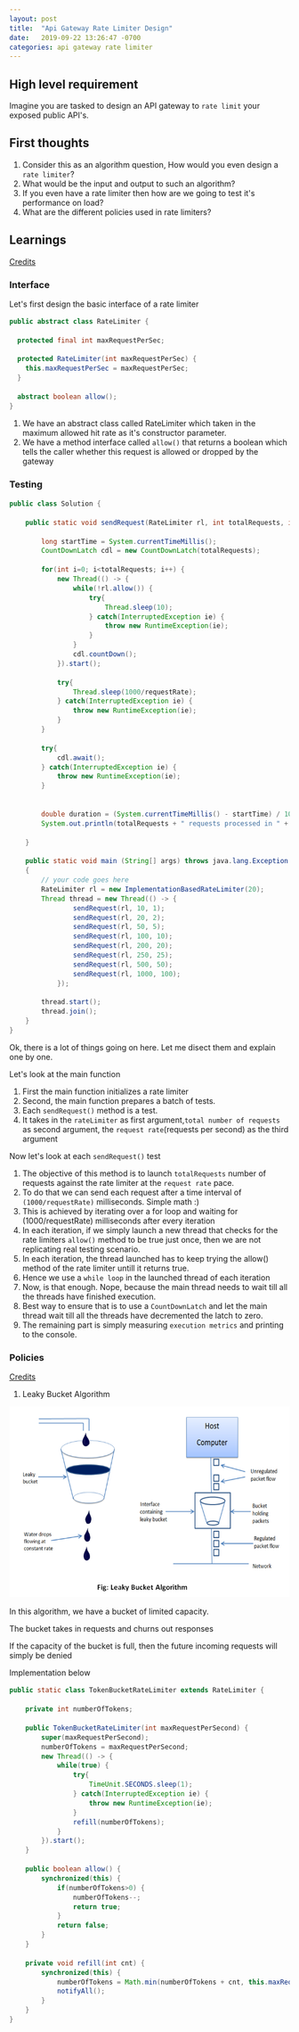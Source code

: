 ```yaml
---
layout: post
title:  "Api Gateway Rate Limiter Design"
date:   2019-09-22 13:26:47 -0700
categories: api gateway rate limiter
---
```


## High level requirement
Imagine you are tasked to design an API gateway to `rate limit` your exposed public API's.


## First thoughts
1. Consider this as an algorithm question, How would you even design a `rate limiter`?
2. What would be the input and output to such an algorithm?
3. If you even have a rate limiter then how are we going to test it's performance on load?
4. What are the different policies used in rate limiters?

## Learnings
[Credits](https://hechao.li/2018/06/25/Rate-Limiter-Part1/)

### Interface
Let's first design the basic interface of a rate limiter

```java
public abstract class RateLimiter {

  protected final int maxRequestPerSec;

  protected RateLimiter(int maxRequestPerSec) {
    this.maxRequestPerSec = maxRequestPerSec;
  }

  abstract boolean allow();
}
```
1. We have an abstract class called RateLimiter which taken in the maximum allowed hit rate as it's constructor parameter.
2. We have a method interface called `allow()` that returns a boolean which tells the caller whether this request is allowed or dropped by the gateway

### Testing
```java
public class Solution {
    
    public static void sendRequest(RateLimiter rl, int totalRequests, int requestRate) {
     
        long startTime = System.currentTimeMillis();
        CountDownLatch cdl = new CountDownLatch(totalRequests);
 
        for(int i=0; i<totalRequests; i++) {
            new Thread(() -> {
                while(!rl.allow()) {
                    try{
                        Thread.sleep(10);
                    } catch(InterruptedException ie) {
                        throw new RuntimeException(ie);
                    }
                }
                cdl.countDown();
            }).start();
            
            try{
                Thread.sleep(1000/requestRate);
            } catch(InterruptedException ie) {
                throw new RuntimeException(ie);
            }
        }
 
        try{
            cdl.await();
        } catch(InterruptedException ie) {
            throw new RuntimeException(ie);
        }
 
 
        double duration = (System.currentTimeMillis() - startTime) / 1000.0;
        System.out.println(totalRequests + " requests processed in " + duration + " seconds. " + "Rate: " + (double) totalRequests / duration + " per second");
     
    }
    
    public static void main (String[] args) throws java.lang.Exception
    {
        // your code goes here
        RateLimiter rl = new ImplementationBasedRateLimiter(20);
        Thread thread = new Thread(() -> {
                sendRequest(rl, 10, 1);
                sendRequest(rl, 20, 2);
                sendRequest(rl, 50, 5);
                sendRequest(rl, 100, 10);
                sendRequest(rl, 200, 20);
                sendRequest(rl, 250, 25);
                sendRequest(rl, 500, 50);
                sendRequest(rl, 1000, 100);
            });
 
        thread.start();
        thread.join();
    }
}
```
Ok, there is a lot of things going on here. Let me disect them and explain one by one.

Let's look at the main function
1. First the main function initializes a rate limiter
2. Second, the main function prepares a batch of tests. 
3. Each `sendRequest()` method is a test. 
4. It takes in the `rateLimiter` as first argument,`total number of requests` as second argument, the `request rate`(requests per second) as the third argument

Now let's look at each `sendRequest()` test
1. The objective of this method is to launch `totalRequests` number of requests against the rate limiter at the `request rate` pace.
2. To do that we can send each request after a time interval of `(1000/requestRate)` milliseconds. Simple math :\)
3. This is achieved by iterating over a for loop and waiting for (1000/requestRate) milliseconds after every iteration
4. In each iteration, if we simply launch a new thread that checks for the rate limiters `allow()` method to be true just once, then we are not replicating real testing scenario.
5. In each iteration, the thread launched has to keep trying the allow() method of the rate limiter untill it returns true.
6. Hence we use a `while loop` in the launched thread of each iteration
7. Now, is that enough. Nope, because the main thread needs to wait till all the threads have finished execution.
8. Best way to ensure that is to use a `CountDownLatch` and let the main thread wait till all the threads have decremented the latch to zero.
9. The remaining part is simply measuring `execution metrics` and printing to the console.

### Policies
[Credits](https://konghq.com/blog/how-to-design-a-scalable-rate-limiting-algorithm/)
1. Leaky Bucket Algorithm

![Algorithm](/resources/LeakyBucket.png)

In this algorithm, we have a bucket of limited capacity.

The bucket takes in requests and churns out responses

If the capacity of the bucket is full, then the future incoming requests will simply be denied

Implementation below

```java
public static class TokenBucketRateLimiter extends RateLimiter {
 
    private int numberOfTokens;

    public TokenBucketRateLimiter(int maxRequestPerSecond) {
        super(maxRequestPerSecond);
        numberOfTokens = maxRequestPerSecond;
        new Thread(() -> {
            while(true) {
                try{
                    TimeUnit.SECONDS.sleep(1);
                } catch(InterruptedException ie) {
                    throw new RuntimeException(ie);
                }
                refill(numberOfTokens);
            }
        }).start();
    }

    public boolean allow() {
        synchronized(this) {
            if(numberOfTokens>0) {
                numberOfTokens--;
                return true;
            }
            return false;
        }
    }

    private void refill(int cnt) {
        synchronized(this) {
            numberOfTokens = Math.min(numberOfTokens + cnt, this.maxRequestPerSecond);
            notifyAll();
        }
    }
}
```